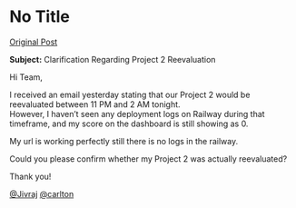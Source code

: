 # No Title

[Original Post](https://discourse.onlinedegree.iitm.ac.in/t/169029/662)

<p><strong>Subject:</strong> Clarification Regarding Project 2 Reevaluation</p>
<p>Hi Team,</p>
<p>I received an email yesterday stating that our Project 2 would be reevaluated between 11 PM and 2 AM tonight.<br>
However, I haven’t seen any deployment logs on Railway during that timeframe, and my score on the dashboard is still showing as 0.</p>
<p>My url is working perfectly still there is no logs in the railway.</p>
<p>Could you please confirm whether my Project 2 was actually reevaluated?</p>
<p>Thank you!</p>
<p><a class="mention" href="/u/jivraj">@Jivraj</a>  <a class="mention" href="/u/carlton">@carlton</a></p>